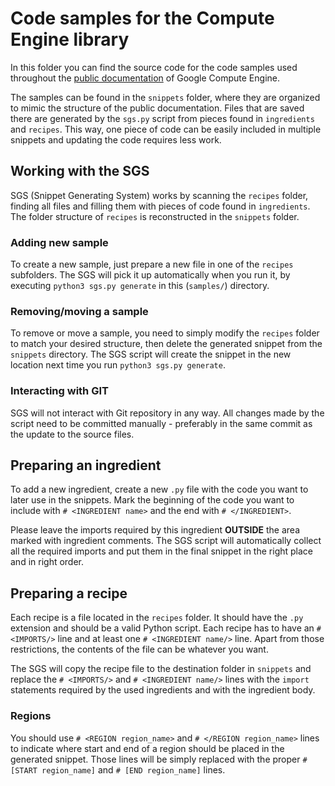 # Code samples for the Compute Engine library

In this folder you can find the source code for the code samples used throughout the 
[public documentation](https://cloud.google.com/compute/docs/) of Google Compute Engine.

The samples can be found in the `snippets` folder, where they are organized to mimic the
structure of the public documentation. Files that are saved there are generated by the `sgs.py`
script from pieces found in `ingredients` and `recipes`. This way, one piece of code can be easily
included in multiple snippets and updating the code requires less work.

## Working with the SGS

SGS (Snippet Generating System) works by scanning the `recipes` folder, finding all files
and filling them with pieces of code found in `ingredients`. The folder structure of `recipes` is 
reconstructed in the `snippets` folder.

### Adding new sample

To create a new sample, just prepare a new file in one of the `recipes` subfolders. The SGS will pick it up 
automatically when you run it, by executing `python3 sgs.py generate` in this (`samples/`) directory.

### Removing/moving a sample

To remove or move a sample, you need to simply modify the `recipes` folder to match your desired structure, then delete
the generated snippet from the `snippets` directory. The SGS script will create the snippet in the new location next 
time you run `python3 sgs.py generate`.

### Interacting with GIT

SGS will not interact with Git repository in any way. All changes made by the script need to be committed manually - 
preferably in the same commit as the update to the source files.

## Preparing an ingredient
To add a new ingredient, create a new `.py` file with the code you want to later use in the snippets. Mark the beginning
of the code you want to include with `# <INGREDIENT name>` and the end with `# </INGREDIENT>`. 

Please leave the imports required by this ingredient **OUTSIDE** the area marked with ingredient comments. The SGS 
script will automatically collect all the required imports and put them in the final snippet in the right place and in
right order.

## Preparing a recipe
Each recipe is a file located in the `recipes` folder. It should have the `.py` extension and should be a valid Python 
script. Each recipe has to have an `# <IMPORTS/>` line and at least one `# <INGREDIENT name/>` line. 
Apart from those restrictions, the contents of the file can be whatever you want.

The SGS will copy the recipe file to the destination folder in `snippets` and replace the `# <IMPORTS/>` and 
`# <INGREDIENT name/>` lines with the `import` statements required by the used ingredients and with the ingredient
body.

### Regions
You should use `# <REGION region_name>` and `# </REGION region_name>` lines to indicate where start and end
of a region should be placed in the generated snippet. Those lines will be simply replaced with the proper 
`# [START region_name]` and `# [END region_name]` lines.

